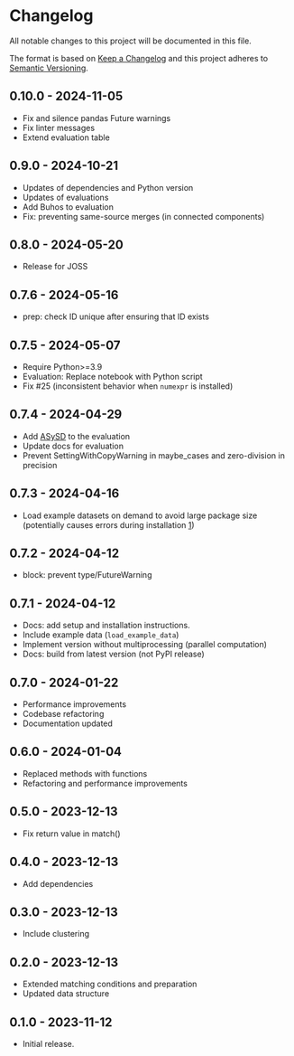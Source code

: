 # Changelog

All notable changes to this project will be documented in this file.

The format is based on [Keep a Changelog](https://keepachangelog.com/en/1.0.0/)
and this project adheres to [Semantic Versioning](https://semver.org/spec/v2.0).

<!--
## Unreleased

### Added

### Changed

### Removed

### Fixed
-->

## 0.10.0 - 2024-11-05

- Fix and silence pandas Future warnings
- Fix linter messages
- Extend evaluation table

## 0.9.0 - 2024-10-21

- Updates of dependencies and Python version
- Updates of evaluations
- Add Buhos to evaluation
- Fix: preventing same-source merges (in connected components)

## 0.8.0 - 2024-05-20

- Release for JOSS

## 0.7.6 - 2024-05-16

- prep: check ID unique after ensuring that ID exists

## 0.7.5 - 2024-05-07

- Require Python>=3.9
- Evaluation: Replace notebook with Python script
- Fix #25 (inconsistent behavior when `numexpr` is installed)

## 0.7.4 - 2024-04-29

- Add [ASySD](https://github.com/camaradesuk/ASySD) to the evaluation
- Update docs for evaluation
- Prevent SettingWithCopyWarning in maybe_cases and zero-division in precision

## 0.7.3 - 2024-04-16

- Load example datasets on demand to avoid large package size (potentially causes errors during installation [1](https://github.com/CoLRev-Environment/colrev/actions/runs/8711093539/job/23894441546))

## 0.7.2 - 2024-04-12

- block: prevent type/FutureWarning

## 0.7.1 - 2024-04-12

- Docs: add setup and installation instructions.
- Include example data (`load_example_data`)
- Implement version without multiprocessing (parallel computation)
- Docs: build from latest version (not PyPI release)

## 0.7.0 - 2024-01-22

- Performance improvements
- Codebase refactoring
- Documentation updated

## 0.6.0 - 2024-01-04

- Replaced methods with functions
- Refactoring and performance improvements

## 0.5.0 - 2023-12-13

- Fix return value in match()

## 0.4.0 - 2023-12-13

- Add dependencies

## 0.3.0 - 2023-12-13

- Include clustering

## 0.2.0 - 2023-12-13

- Extended matching conditions and preparation
- Updated data structure

## 0.1.0 - 2023-11-12

- Initial release.
